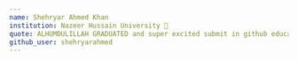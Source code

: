 ```yaml
---
name: Shehryar Ahmed Khan
institution: Nazeer Hussain University 🚩 
quote: ALHUMDULILLAH GRADUATED and super excited submit in github education 2021!
github_user: shehryarahmed
---
```

